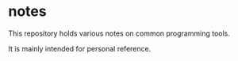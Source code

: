 # notes
This repository holds various notes on common programming tools.

It is mainly intended for personal reference.
